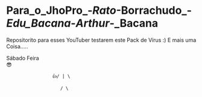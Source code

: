 # Para_o_JhoPro_-_Rato_-Borrachudo_-_Edu_Bacana_-_Arthur_-_Bacana
Repositorito para esses YouTuber testarem este Pack de Vírus :) 
E mais uma Coisa.....    



Sábado Feira          
                        😎

                     👍/ | \

                        / \
